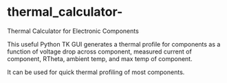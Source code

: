 # thermal_calculator-
Thermal Calculator for Electronic Components

This useful Python TK GUI generates a thermal profile for components as a function of voltage drop across component, measured current of component, RTheta, ambient temp, and max temp of component.

It can be used for quick thermal profiling of most components.
